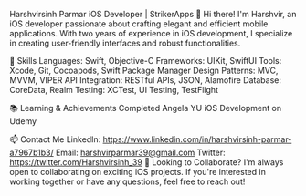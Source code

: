 Harshvirsinh Parmar
iOS Developer | StrikerApps
👋 Hi there! I'm Harshvir, an iOS developer passionate about crafting elegant and efficient mobile applications. With two years of experience in iOS development, I specialize in creating user-friendly interfaces and robust functionalities.

🔧 Skills
Languages: Swift, Objective-C
Frameworks: UIKit, SwiftUI
Tools: Xcode, Git, Cocoapods, Swift Package Manager
Design Patterns: MVC, MVVM, VIPER
API Integration: RESTful APIs, JSON, Alamofire
Database: CoreData, Realm
Testing: XCTest, UI Testing, TestFlight

📚 Learning & Achievements
Completed Angela YU iOS Development on Udemy

📫 Contact Me
LinkedIn: https://www.linkedin.com/in/harshvirsinh-parmar-a7967b1b3/
Email: harshvirparmar39@gmail.com
Twitter: https://twitter.com/Harshvirsinh_39
🌱 Looking to Collaborate?
I'm always open to collaborating on exciting iOS projects. If you're interested in working together or have any questions, feel free to reach out!
